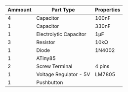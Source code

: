 | Ammount | Part Type | Properties |
|---------|-----------|------------|
|4			|Capacitor  |100nF       |
|1			|Capacitor  |330nF       |
|1			|Electrolytic Capacitor  |1µF|
|3			|Resistor   |10kΩ        |
|1			|Diode		  |1N4002      |
|1			|ATiny85    |            |
|2			|Screw Terminal          |4 pins|
|1			|Voltage Regulator - 5V  |LM7805|
|1			|Pushbutton |            |